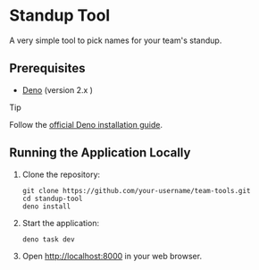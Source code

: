 # Standup Tool

A very simple tool to pick names for your team's standup.

## Prerequisites

- [Deno](https://deno.land/) (version 2.x )

>[!TIP]
Follow the [official Deno installation guide](https://deno.land/#installation).

## Running the Application Locally

1. Clone the repository:

   ```shell
   git clone https://github.com/your-username/team-tools.git
   cd standup-tool
   deno install
   ```

1. Start the application:

   ```shell
   deno task dev
   ```

1. Open <http://localhost:8000> in your web browser.
